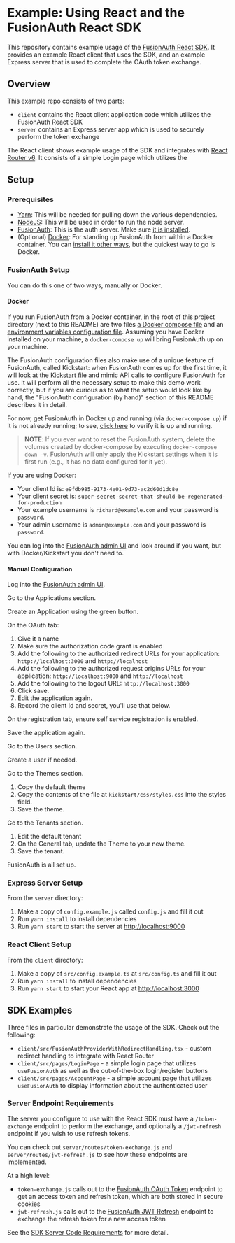 # Example: Using React and the FusionAuth React SDK

This repository contains example usage of the [FusionAuth React SDK](https://github.com/FusionAuth/fusionauth-react-sdk). It provides an example React client that uses the SDK, and an example Express server that is used to complete the OAuth token exchange.


## Overview

This example repo consists of two parts:

- `client` contains the React client application code which utilizes the FusionAuth React SDK
- `server` contains an Express server app which is used to securely perform the token exchange

The React client shows example usage of the SDK and integrates with [React Router v6](https://reactrouter.com/en/main). It consists of a simple Login page which utilizes the 

## Setup

### Prerequisites
- [Yarn](https://classic.yarnpkg.com/lang/en/): This will be needed for pulling down the various dependencies.
- [NodeJS](https://nodejs.org/en/): This will be used in order to run the node server.
- [FusionAuth](https://fusionauth.io): This is the auth server. Make sure [it is installed](https://fusionauth.io/docs/v1/tech/installation-guide/).
- (Optional) [Docker](https://www.docker.com): For standing up FusionAuth from within a Docker container. You can [install it other ways](https://fusionauth.io/docs/v1/tech/installation-guide/), but the quickest way to go is Docker.

### FusionAuth Setup

You can do this one of two ways, manually or Docker.

#### Docker 
If you run FusionAuth from a Docker container, in the root of this project directory (next to this README) are two files [a Docker compose file](./docker-compose.yml) and an [environment variables configuration file](./.env). Assuming you have Docker installed on your machine, a `docker-compose up` will bring FusionAuth up on your machine.

The FusionAuth configuration files also make use of a unique feature of FusionAuth, called Kickstart: when FusionAuth comes up for the first time, it will look at the [Kickstart file](./kickstart/kickstart.json) and mimic API calls to configure FusionAuth for use. It will perform all the necessary setup to make this demo work correctly, but if you are curious as to what the setup would look like by hand, the "FusionAuth configuration (by hand)" section of this README describes it in detail.

For now, get FusionAuth in Docker up and running (via `docker-compose up`) if it is not already running; to see, [click here](http://localhost:9011/) to verify it is up and running.

> **NOTE**: If you ever want to reset the FusionAuth system, delete the volumes created by docker-compose by executing `docker-compose down -v`. FusionAuth will only apply the Kickstart settings when it is first run (e.g., it has no data configured for it yet).

If you are using Docker:

* Your client Id is: `e9fdb985-9173-4e01-9d73-ac2d60d1dc8e`
* Your client secret is: `super-secret-secret-that-should-be-regenerated-for-production`
* Your example username is `richard@example.com` and your password is `password`.
* Your admin username is `admin@example.com` and your password is `password`.

You can log into the [FusionAuth admin UI](http://localhost:9011/admin) and look around if you want, but with Docker/Kickstart you don't need to.

#### Manual Configuration

Log into the [FusionAuth admin UI](http://localhost:9011/admin).

Go to the Applications section.

Create an Application using the green button.

On the OAuth tab:

1. Give it a name
2. Make sure the authorization code grant is enabled
3. Add the following to the authorized redirect URLs for your application: `http://localhost:3000` and `http://localhost`
4. Add the following to the authorized request origins URLs for your application: `http://localhost:9000` and `http://localhost`
5. Add the following to the logout URL: `http://localhost:3000`
6. Click save.
7. Edit the application again. 
8. Record the client Id and secret, you'll use that below.

On the registration tab, ensure self service registration is enabled.

Save the application again.

Go to the Users section.

Create a user if needed.

Go to the Themes section.

1. Copy the default theme
2. Copy the contents of the file at `kickstart/css/styles.css` into the styles field.
3. Save the theme.

Go to the Tenants section.

1. Edit the default tenant
2. On the General tab, update the Theme to your new theme.
3. Save the tenant.

FusionAuth is all set up.

### Express Server Setup
From the `server` directory:

1. Make a copy of `config.example.js` called `config.js` and fill it out
2. Run `yarn install` to install dependencies
3. Run `yarn start` to start the server at [http://localhost:9000](http://localhost:9000)

### React Client Setup
From the `client` directory:
1. Make a copy of `src/config.example.ts` at `src/config.ts` and fill it out
2. Run `yarn install` to install dependencies
3. Run `yarn start` to start your React app at [http://localhost:3000](http://localhost:3000)

## SDK Examples

Three files in particular demonstrate the usage of the SDK. Check out the following:

- `client/src/FusionAuthProviderWithRedirectHandling.tsx` - custom redirect handling to integrate with React Router
- `client/src/pages/LoginPage` - a simple login page that utilizes `useFusionAuth` as well as the out-of-the-box login/register buttons
- `client/src/pages/AccountPage` - a simple account page that utilizes `useFusionAuth` to display information about the authenticated user

### Server Endpoint Requirements

The server you configure to use with the React SDK must have a `/token-exchange` endpoint to perform the exchange,
and optionally a `/jwt-refresh` endpoint if you wish to use refresh tokens.

You can check out `server/routes/token-exchange.js` and `server/routes/jwt-refresh.js` to see how these endpoints are
implemented.

At a high level:

- `token-exchange.js` calls out to the [FusionAuth OAuth Token](https://fusionauth.io/docs/v1/tech/oauth/endpoints#token) endpoint to get an access token and refresh token, which are both stored in secure cookies
- `jwt-refresh.js` calls out to the [FusionAuth JWT Refresh](https://fusionauth.io/docs/v1/tech/apis/jwt#refresh-a-jwt) endpoint to exchange the refresh token for a new access token

See the [SDK Server Code Requirements](https://github.com/FusionAuth/fusionauth-react-sdk#server-code-requirements) for more detail.
